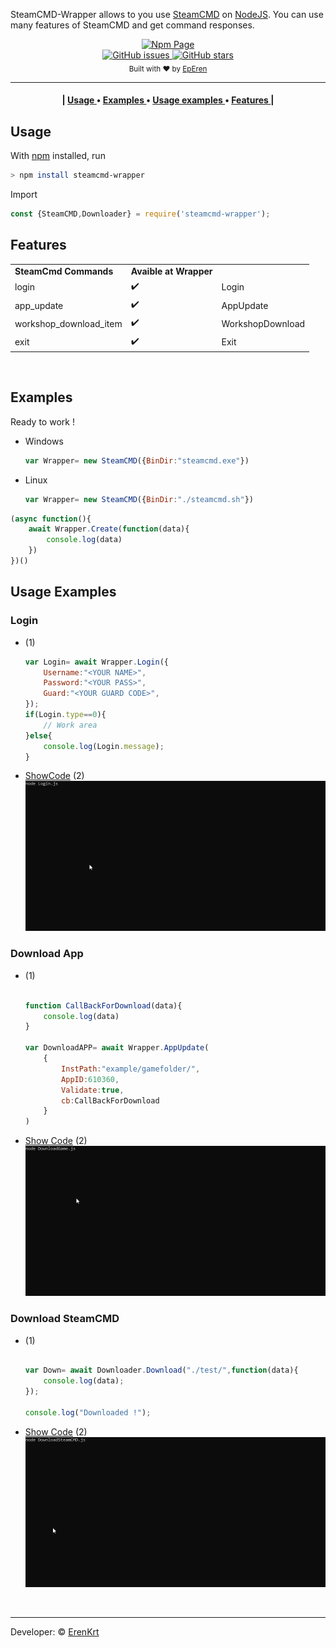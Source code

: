 SteamCMD-Wrapper allows to you use [SteamCMD](https://developer.valvesoftware.com/wiki/SteamCMD) on [NodeJS](https://nodejs.org). You can use many features of SteamCMD and get command responses.
<div align="center">
    <a href="https://www.npmjs.com/package/steamcmd-wrapper">
        <img alt="Npm Page" src="https://img.shields.io/badge/steamcmd--wrapper-red?style=for-the-badge&logo=npm">
    </a>
    <br>
    <a href="https://github.com/ErenKrt/Node-SteamCMD/issues">
        <img alt="GitHub issues" src="https://img.shields.io/github/issues/ErenKrt/Node-SteamCMD?style=for-the-badge">
    </a>
    <a href="https://github.com/ErenKrt/Node-SteamCMD/stargazers">
        <img alt="GitHub stars" src="https://img.shields.io/github/stars/ErenKrt/Node-SteamCMD?style=for-the-badge">
    </a>
</div>
<div align="center">
  <sub>Built with ❤︎ by
  <a href="https://instagram.com/ep.eren/">EpEren</a>
</div>
<hr>
<div align="center">
  <h4>
  |
    <a href="#usage">
      Usage
    </a>
    •
     <a href="#examples">
      Examples
    </a>
    •
    <a href="#usage-examples">
      Usage examples
    </a>
    •
    <a href="#features">
      Features
    </a>
    |
  </h4>
</div>

## Usage
With [npm](https://npmjs.org/) installed, run
<br>
```sh
> npm install steamcmd-wrapper
```
Import
```js
const {SteamCMD,Downloader} = require('steamcmd-wrapper');
```

## Features
<table>

<tr>
    <td><b>SteamCmd Commands</b></td>
    <td><b>Avaible at Wrapper</b></td>
    <td></td>
</tr>

<tr>
    <td>login</td>
    <td>✔️</td>
    <td>Login</td>
</tr>
<tr>
    <td>app_update</td>
    <td>✔️</td>
    <td>AppUpdate</td>
</tr>
<tr>
    <td>workshop_download_item</td>
    <td>✔️</td>
    <td>WorkshopDownload</td>
</tr>
<tr>
    <td>exit</td>
    <td>✔️</td>
    <td>Exit</td>
</tr>

</table>



<br>

## Examples
Ready to work !
- Windows

    ```js
    var Wrapper= new SteamCMD({BinDir:"steamcmd.exe"})
    ```
- Linux

    ```js
    var Wrapper= new SteamCMD({BinDir:"./steamcmd.sh"})
    ```

```js
(async function(){
    await Wrapper.Create(function(data){
        console.log(data)
    })
})()
```
## Usage Examples
### Login
- (1)

    ```js
    var Login= await Wrapper.Login({
        Username:"<YOUR NAME>",
        Password:"<YOUR PASS>",
        Guard:"<YOUR GUARD CODE>",
    });
    if(Login.type==0){
        // Work area
    }else{
        console.log(Login.message);
    }
    ```

- [ShowCode](https://github.com/ErenKrt/Node-SteamCMD-examples/blob/master/Login.js) (2)
    <img src="https://raw.githubusercontent.com/ErenKrt/Node-SteamCMD-examples/master/gifs/login.gif">

### Download App
- (1)

    ```js

    function CallBackForDownload(data){
        console.log(data)
    }

    var DownloadAPP= await Wrapper.AppUpdate(
        {
            InstPath:"example/gamefolder/",
            AppID:610360,
            Validate:true,
            cb:CallBackForDownload
        }
    )
    ```
- [Show Code](https://github.com/ErenKrt/Node-SteamCMD-examples/blob/master/DownloadGame.js) (2)
    <img src="https://raw.githubusercontent.com/ErenKrt/Node-SteamCMD-examples/master/gifs/downloadgame.gif">

### Download SteamCMD
- (1)
    ```js

    var Down= await Downloader.Download("./test/",function(data){
        console.log(data);
    });

    console.log("Downloaded !");
    ```
- [Show Code](https://github.com/ErenKrt/Node-SteamCMD-examples/blob/master/DownloadSteamCMD.js) (2)
    <img src="https://raw.githubusercontent.com/ErenKrt/Node-SteamCMD-examples/master/gifs/downladsteamcmd.gif">

<br>
<hr>

Developer: &copy; [ErenKrt](https://www.instagram.com/ep.eren/)